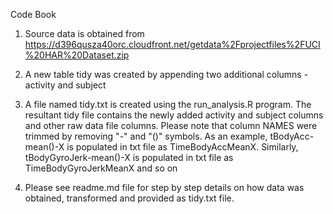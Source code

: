 Code Book

1. Source data is obtained from https://d396qusza40orc.cloudfront.net/getdata%2Fprojectfiles%2FUCI%20HAR%20Dataset.zip

2. A new table tidy was created by appending two additional columns - activity and subject

3. A file named tidy.txt is created using the run_analysis.R program. The resultant tidy file contains the newly added activity and subject columns and other raw data file columns. Please note that column NAMES were trimmed by removing "-" and "()" symbols. As an example, tBodyAcc-mean()-X is populated in txt file as TimeBodyAccMeanX. Similarly, tBodyGyroJerk-mean()-X is populated in txt file as TimeBodyGyroJerkMeanX and so on

4. Please see readme.md file for step by step details on how data was obtained, transformed and provided as tidy.txt file.
